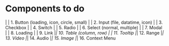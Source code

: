# Components to do

| | 1. Button (loading, icon, circle, small)
| | 2. Input (file, datatime, icon)
| | 3. Checkbox
| | 4. Switch
| | 5. Radio
| | 6. Select (normal, multiple)
| | 7. Modal
| | 8. Loading
| | 9. Link
|*| 10. Table (column, row)
| | 11. Tooltip
|*| 12. Range
|*| 13. Video
|*| 14. Audio
|*| 15. Image
|*| 16. Context Menu


